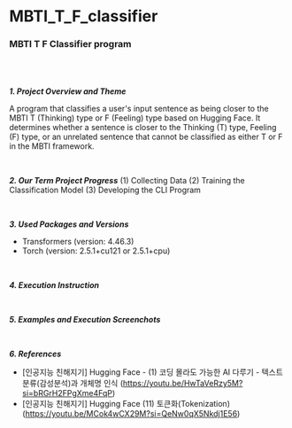 # MBTI_T_F_classifier
### MBTI T F Classifier program
<br><br><br>
***1. Project Overview and Theme***

A program that classifies a user's input sentence as being closer to the MBTI T (Thinking) type or F (Feeling) type based on Hugging Face.
It determines whether a sentence is closer to the Thinking (T) type, Feeling (F) type, or an unrelated sentence that cannot be classified as either T or F in the MBTI framework.

<br>

***2. Our Term Project Progress***
(1) Collecting Data
(2) Training the Classification Model
(3) Developing the CLI Program

<br>

***3. Used Packages and Versions***
- Transformers (version: 4.46.3)
- Torch (version: 2.5.1+cu121 or 2.5.1+cpu)

<br>

***4. Execution Instruction***  

<br>

***5. Examples and Execution Screenchots***

<br>

***6. References***
- [인공지능 친해지기] Hugging Face - (1) 코딩 몰라도 가능한 AI 다루기 - 텍스트분류(감성분석)과 개체명 인식
(https://youtu.be/HwTaVeRzy5M?si=bRGrH2FPgXme4FqP)
- [인공지능 친해지기] Hugging Face (11) 토큰화(Tokenization)
(https://youtu.be/MCok4wCX29M?si=QeNw0qX5Nkdj1E56)

